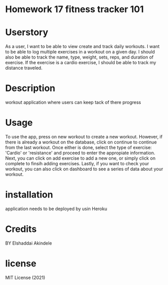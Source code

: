 
# Homework 17 fitness tracker 101

 # Userstory
 As a user, I want to be able to view create and track daily workouts. I want to be able to log multiple exercises in a workout on a given day. I should also be able to track the name, type, weight, sets, reps, and duration of exercise. If the exercise is a cardio exercise, I should be able to track my distance traveled.

 # Description
  workout application where users can keep tack of there progress

  # Usage
To use the app, press on new workout to create a new workout. However, if there is already a workout on the database, click on continue to continue from the last workout. Once either is done, select the type of exercise: 'Cardio' or 'resistance' and proceed to enter the appropiate information. Next, you can click on add exercise to add a new one, or simply click on complete to finsih adding exercises. Lastly, if you want to check your workout, you can also click on dashboard to see a series of data about your workout.

# installation
 application needs to be deployed by usin Heroku


 # Credits
 BY Elshaddai Akindele

 # license 
 MIT License (2021)